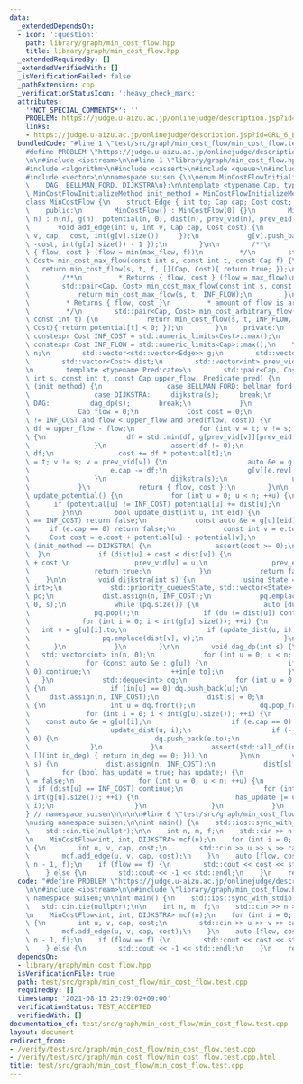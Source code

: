 ```yaml
---
data:
  _extendedDependsOn:
  - icon: ':question:'
    path: library/graph/min_cost_flow.hpp
    title: library/graph/min_cost_flow.hpp
  _extendedRequiredBy: []
  _extendedVerifiedWith: []
  _isVerificationFailed: false
  _pathExtension: cpp
  _verificationStatusIcon: ':heavy_check_mark:'
  attributes:
    '*NOT_SPECIAL_COMMENTS*': ''
    PROBLEM: https://judge.u-aizu.ac.jp/onlinejudge/description.jsp?id=GRL_6_B
    links:
    - https://judge.u-aizu.ac.jp/onlinejudge/description.jsp?id=GRL_6_B
  bundledCode: "#line 1 \"test/src/graph/min_cost_flow/min_cost_flow.test.cpp\"\n\
    #define PROBLEM \"https://judge.u-aizu.ac.jp/onlinejudge/description.jsp?id=GRL_6_B\"\
    \n\n#include <iostream>\n\n#line 1 \"library/graph/min_cost_flow.hpp\"\n\n\n\n\
    #include <algorithm>\n#include <cassert>\n#include <queue>\n#include <limits>\n\
    #include <vector>\n\nnamespace suisen {\n\nenum MinCostFlowInitializeMethod {\n\
    \    DAG, BELLMAN_FORD, DIJKSTRA\n};\n\ntemplate <typename Cap, typename Cost,\
    \ MinCostFlowInitializeMethod init_method = MinCostFlowInitializeMethod::BELLMAN_FORD>\n\
    class MinCostFlow {\n    struct Edge { int to; Cap cap; Cost cost; int rev; };\n\
    \    public:\n        MinCostFlow() : MinCostFlow(0) {}\n        MinCostFlow(int\
    \ n) : n(n), g(n), potential(n, 0), dist(n), prev_vid(n), prev_eid(n) {}\n\n \
    \       void add_edge(int u, int v, Cap cap, Cost cost) {\n            g[u].push_back({\
    \ v, cap,  cost, int(g[v].size())     });\n            g[v].push_back({ u,   0,\
    \ -cost, int(g[u].size()) - 1 });\n        }\n\n        /**\n         * Returns\
    \ { flow, cost } (flow = min(max_flow, f))\n         */\n        std::pair<Cap,\
    \ Cost> min_cost_max_flow(const int s, const int t, const Cap f) {\n         \
    \   return min_cost_flow(s, t, f, [](Cap, Cost){ return true; });\n        }\n\
    \        /**\n         * Returns { flow, cost } (flow = max_flow)\n         */\n\
    \        std::pair<Cap, Cost> min_cost_max_flow(const int s, const int t) {\n\
    \            return min_cost_max_flow(s, t, INF_FLOW);\n        }\n        /**\n\
    \         * Returns { flow, cost }\n         * amount of flow is arbitrary.\n\
    \         */\n        std::pair<Cap, Cost> min_cost_arbitrary_flow(const int s,\
    \ const int t) {\n            return min_cost_flow(s, t, INF_FLOW, [this, t](Cap,\
    \ Cost){ return potential[t] < 0; });\n        }\n    private:\n        static\
    \ constexpr Cost INF_COST = std::numeric_limits<Cost>::max();\n        static\
    \ constexpr Cost INF_FLOW = std::numeric_limits<Cap>::max();\n    \n        int\
    \ n;\n        std::vector<std::vector<Edge>> g;\n        std::vector<Cost> potential;\n\
    \        std::vector<Cost> dist;\n        std::vector<int> prev_vid, prev_eid;\n\
    \n        template <typename Predicate>\n        std::pair<Cap, Cost> min_cost_flow(const\
    \ int s, const int t, const Cap upper_flow, Predicate pred) {\n            switch\
    \ (init_method) {\n                case BELLMAN_FORD: bellman_ford(s); break;\n\
    \                case DIJKSTRA:     dijkstra(s);     break;\n                case\
    \ DAG:          dag_dp(s);       break;\n            }\n            update_potential();\n\
    \            Cap flow = 0;\n            Cost cost = 0;\n            while (dist[t]\
    \ != INF_COST and flow < upper_flow and pred(flow, cost)) {\n                Cap\
    \ df = upper_flow - flow;\n                for (int v = t; v != s; v = prev_vid[v])\
    \ {\n                    df = std::min(df, g[prev_vid[v]][prev_eid[v]].cap);\n\
    \                }\n                assert(df != 0);\n                flow +=\
    \ df;\n                cost += df * potential[t];\n                for (int v\
    \ = t; v != s; v = prev_vid[v]) {\n                    auto &e = g[prev_vid[v]][prev_eid[v]];\n\
    \                    e.cap -= df;\n                    g[v][e.rev].cap += df;\n\
    \                }\n                dijkstra(s);\n                update_potential();\n\
    \            }\n            return { flow, cost };\n        }\n\n        void\
    \ update_potential() {\n            for (int u = 0; u < n; ++u) {\n          \
    \      if (potential[u] != INF_COST) potential[u] += dist[u];\n            }\n\
    \        }\n\n        bool update_dist(int u, int eid) {\n            if (dist[u]\
    \ == INF_COST) return false;\n            const auto &e = g[u][eid];\n       \
    \     if (e.cap == 0) return false;\n            const int v = e.to;\n       \
    \     Cost cost = e.cost + potential[u] - potential[v];\n            if constexpr\
    \ (init_method == DIJKSTRA) {\n                assert(cost >= 0);\n          \
    \  }\n            if (dist[u] + cost < dist[v]) {\n                dist[v] = dist[u]\
    \ + cost;\n                prev_vid[v] = u;\n                prev_eid[v] = eid;\n\
    \                return true;\n            }\n            return false;\n    \
    \    }\n\n        void dijkstra(int s) {\n            using State = std::pair<Cost,\
    \ int>;\n            std::priority_queue<State, std::vector<State>, std::greater<State>>\
    \ pq;\n            dist.assign(n, INF_COST);\n            pq.emplace(dist[s] =\
    \ 0, s);\n            while (pq.size()) {\n                auto [du, u] = pq.top();\n\
    \                pq.pop();\n                if (du != dist[u]) continue;\n   \
    \             for (int i = 0; i < int(g[u].size()); ++i) {\n                 \
    \   int v = g[u][i].to;\n                    if (update_dist(u, i)) {\n      \
    \                  pq.emplace(dist[v], v);\n                    }\n          \
    \      }\n            }\n        }\n\n        void dag_dp(int s) {\n         \
    \   std::vector<int> in(n, 0);\n            for (int u = 0; u < n; ++u) {\n  \
    \              for (const auto &e : g[u]) {\n                    if (e.cap ==\
    \ 0) continue;\n                    ++in[e.to];\n                }\n         \
    \   }\n            std::deque<int> dq;\n            for (int u = 0; u < n; ++u)\
    \ {\n                if (in[u] == 0) dq.push_back(u);\n            }\n       \
    \     dist.assign(n, INF_COST);\n            dist[s] = 0;\n            while (dq.size())\
    \ {\n                int u = dq.front();\n                dq.pop_front();\n  \
    \              for (int i = 0; i < int(g[u].size()); ++i) {\n                \
    \    const auto &e = g[u][i];\n                    if (e.cap == 0) continue;\n\
    \                    update_dist(u, i);\n                    if (--in[e.to] ==\
    \ 0) {\n                        dq.push_back(e.to);\n                    }\n \
    \               }\n            }\n            assert(std::all_of(in.begin(), in.end(),\
    \ [](int in_deg) { return in_deg == 0; }));\n        }\n\n        void bellman_ford(int\
    \ s) {\n            dist.assign(n, INF_COST);\n            dist[s] = 0;\n    \
    \        for (bool has_update = true; has_update;) {\n                has_update\
    \ = false;\n                for (int u = 0; u < n; ++u) {\n                  \
    \  if (dist[u] == INF_COST) continue;\n                    for (int i = 0; i <\
    \ int(g[u].size()); ++i) {\n                        has_update |= update_dist(u,\
    \ i);\n                    }\n                }\n            }\n        }\n};\n\
    } // namespace suisen\n\n\n\n#line 6 \"test/src/graph/min_cost_flow/min_cost_flow.test.cpp\"\
    \nusing namespace suisen;\n\nint main() {\n    std::ios::sync_with_stdio(false);\n\
    \    std::cin.tie(nullptr);\n\n    int n, m, f;\n    std::cin >> n >> m >> f;\n\
    \n    MinCostFlow<int, int, DIJKSTRA> mcf(n);\n    for (int i = 0; i < m; ++i)\
    \ {\n        int u, v, cap, cost;\n        std::cin >> u >> v >> cap >> cost;\n\
    \        mcf.add_edge(u, v, cap, cost);\n    }\n    auto [flow, cost] = mcf.min_cost_max_flow(0,\
    \ n - 1, f);\n    if (flow == f) {\n        std::cout << cost << std::endl;\n\
    \    } else {\n        std::cout << -1 << std::endl;\n    }\n    return 0;\n}\n"
  code: "#define PROBLEM \"https://judge.u-aizu.ac.jp/onlinejudge/description.jsp?id=GRL_6_B\"\
    \n\n#include <iostream>\n\n#include \"library/graph/min_cost_flow.hpp\"\nusing\
    \ namespace suisen;\n\nint main() {\n    std::ios::sync_with_stdio(false);\n \
    \   std::cin.tie(nullptr);\n\n    int n, m, f;\n    std::cin >> n >> m >> f;\n\
    \n    MinCostFlow<int, int, DIJKSTRA> mcf(n);\n    for (int i = 0; i < m; ++i)\
    \ {\n        int u, v, cap, cost;\n        std::cin >> u >> v >> cap >> cost;\n\
    \        mcf.add_edge(u, v, cap, cost);\n    }\n    auto [flow, cost] = mcf.min_cost_max_flow(0,\
    \ n - 1, f);\n    if (flow == f) {\n        std::cout << cost << std::endl;\n\
    \    } else {\n        std::cout << -1 << std::endl;\n    }\n    return 0;\n}"
  dependsOn:
  - library/graph/min_cost_flow.hpp
  isVerificationFile: true
  path: test/src/graph/min_cost_flow/min_cost_flow.test.cpp
  requiredBy: []
  timestamp: '2021-08-15 23:29:02+09:00'
  verificationStatus: TEST_ACCEPTED
  verifiedWith: []
documentation_of: test/src/graph/min_cost_flow/min_cost_flow.test.cpp
layout: document
redirect_from:
- /verify/test/src/graph/min_cost_flow/min_cost_flow.test.cpp
- /verify/test/src/graph/min_cost_flow/min_cost_flow.test.cpp.html
title: test/src/graph/min_cost_flow/min_cost_flow.test.cpp
---
```

